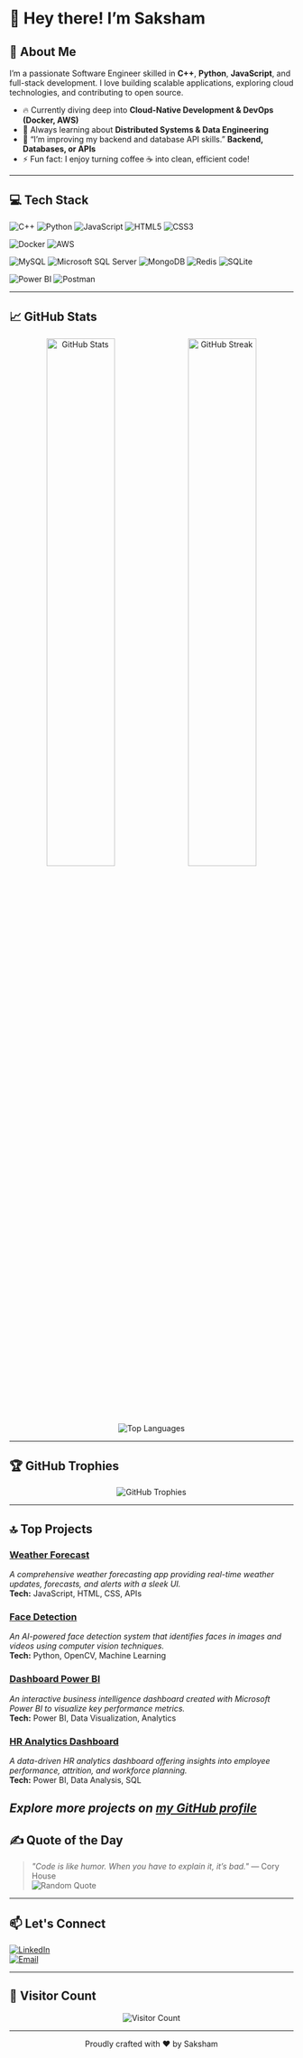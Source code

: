 # 👋 Hey there! I’m Saksham

## 🔭 About Me
I’m a passionate Software Engineer skilled in **C++**, **Python**, **JavaScript**, and full-stack development. I love building scalable applications, exploring cloud technologies, and contributing to open source.  

- 🔥 Currently diving deep into **Cloud-Native Development & DevOps (Docker, AWS)**  
- 🌱 Always learning about **Distributed Systems & Data Engineering**  
- 💬 “I’m improving my backend and database API skills.” **Backend, Databases, or APIs**  
- ⚡ Fun fact: I enjoy turning coffee ☕️ into clean, efficient code!  

---

## 💻 Tech Stack

![C++](https://img.shields.io/badge/c++-%2300599C.svg?style=for-the-badge&logo=c%2B%2B&logoColor=white)
![Python](https://img.shields.io/badge/python-3670A0?style=for-the-badge&logo=python&logoColor=ffdd54)
![JavaScript](https://img.shields.io/badge/javascript-%23323330.svg?style=for-the-badge&logo=javascript&logoColor=%23F7DF1E)
![HTML5](https://img.shields.io/badge/html5-%23E34F26.svg?style=for-the-badge&logo=html5&logoColor=white)
![CSS3](https://img.shields.io/badge/css3-%231572B6.svg?style=for-the-badge&logo=css3&logoColor=white)

![Docker](https://img.shields.io/badge/docker-%230db7ed.svg?style=for-the-badge&logo=docker&logoColor=white)
![AWS](https://img.shields.io/badge/AWS-%23FF9900.svg?style=for-the-badge&logo=amazon-aws&logoColor=white)

![MySQL](https://img.shields.io/badge/mysql-4479A1.svg?style=for-the-badge&logo=mysql&logoColor=white)
![Microsoft SQL Server](https://img.shields.io/badge/Microsoft%20SQL%20Server-CC2927?style=for-the-badge&logo=microsoft%20sql%20server&logoColor=white)
![MongoDB](https://img.shields.io/badge/mongodb-%234ea94b.svg?style=for-the-badge&logo=mongodb&logoColor=white)
![Redis](https://img.shields.io/badge/redis-%23DD0031.svg?style=for-the-badge&logo=redis&logoColor=white)
![SQLite](https://img.shields.io/badge/sqlite-%2307405e.svg?style=for-the-badge&logo=sqlite&logoColor=white)

![Power BI](https://img.shields.io/badge/power_bi-F2C811?style=for-the-badge&logo=powerbi&logoColor=black)
![Postman](https://img.shields.io/badge/Postman-FF6C37?style=for-the-badge&logo=postman&logoColor=white)

---

## 📈 GitHub Stats

<p align="center">
  <img src="https://github-readme-stats.vercel.app/api?username=saksham634&show_icons=true&theme=radical&count_private=true&include_all_commits=true" alt="GitHub Stats" width="49%" />
  <img src="https://github-readme-streak-stats.herokuapp.com/?user=saksham634&theme=radical" alt="GitHub Streak" width="49%" />
</p>

<p align="center">
  <img src="https://github-readme-stats.vercel.app/api/top-langs/?username=saksham634&layout=compact&theme=radical" alt="Top Languages" />
</p>

---

## 🏆 GitHub Trophies

<p align="center">
  <img src="https://github-profile-trophy.vercel.app/?username=saksham634&theme=radical&no-bg=true&margin-w=15" alt="GitHub Trophies" />
</p>

---

## 🔝 Top Projects

### [Weather Forecast](https://github.com/saksham634/weatherforecast)  
_A comprehensive weather forecasting app providing real-time weather updates, forecasts, and alerts with a sleek UI._  
**Tech:** JavaScript, HTML, CSS, APIs

### [Face Detection](https://github.com/saksham634/Face-detection)  
_An AI-powered face detection system that identifies faces in images and videos using computer vision techniques._  
**Tech:** Python, OpenCV, Machine Learning

### [Dashboard Power BI](https://github.com/saksham634/dashboard-power-bi)  
_An interactive business intelligence dashboard created with Microsoft Power BI to visualize key performance metrics._  
**Tech:** Power BI, Data Visualization, Analytics

### [HR Analytics Dashboard](https://github.com/saksham634/HR-Analytics-Dashboard)  
_A data-driven HR analytics dashboard offering insights into employee performance, attrition, and workforce planning._  
**Tech:** Power BI, Data Analysis, SQL

*Explore more projects on [my GitHub profile](https://github.com/saksham634?tab=repositories)*
---

## ✍️ Quote of the Day  
> _"Code is like humor. When you have to explain it, it’s bad."_ — Cory House  
![Random Quote](https://quotes-github-readme.vercel.app/api?type=horizontal&theme=radical)

---

## 📫 Let's Connect

[![LinkedIn](https://img.shields.io/badge/LinkedIn-blue?style=for-the-badge&logo=linkedin&logoColor=white)](https://www.linkedin.com/in/sakshamsharma00363/)   
[![Email](https://img.shields.io/badge/Email-D14836?style=for-the-badge&logo=gmail&logoColor=white)](mailto:saksham634@gmail.com)

---

## 👀 Visitor Count

<p align="center">
  <img src="https://visitcount.itsvg.in/api?id=saksham634&icon=0&color=0" alt="Visitor Count" />
</p>

---

<p align="center">
  Proudly crafted with ❤️ by Saksham  
</p>
